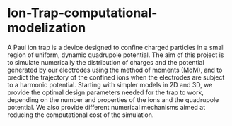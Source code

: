 # Ion-Trap-computational-modelization

A Paul ion trap is a device designed to confine charged particles in a small region of uniform,
dynamic quadrupole potential. The aim of this project is to simulate numerically the distribution of
charges and the potential generated by our electrodes using the method of moments (MoM), and to
predict the trajectory of the confined ions when the electrodes are subject to a harmonic potential.
Starting with simpler models in 2D and 3D, we provide the optimal design parameters needed for
the trap to work, depending on the number and properties of the ions and the quadrupole potential.
We also provide different numerical mechanisms aimed at reducing the computational cost of the
simulation.

